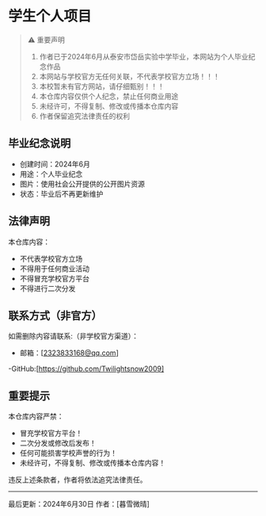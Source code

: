 # 学生个人项目

> ⚠️ 重要声明
> 1. 作者已于2024年6月从泰安市岱岳实验中学毕业，本网站为个人毕业纪念作品
> 2. 本网站与学校官方无任何关联，不代表学校官方立场！！！
> 3. 本校暂未有官方网站，请仔细甄别！！！
> 4. 本仓库内容仅供个人纪念，禁止任何商业用途
> 5. 未经许可，不得复制、修改或传播本仓库内容
> 6. 作者保留追究法律责任的权利

## 毕业纪念说明
- 创建时间：2024年6月
- 用途：个人毕业纪念
- 图片：使用社会公开提供的公开图片资源
- 状态：毕业后不再更新维护

## 法律声明
本仓库内容：
- 不代表学校官方立场
- 不得用于任何商业活动
- 不得冒充学校官方平台
- 不得进行二次分发

## 联系方式（非官方）
如需删除内容请联系:（非学校官方渠道）：
- 邮箱：[2323833168@qq.com]
  
-GitHub:[https://github.com/Twilightsnow2009]

## 重要提示
本仓库内容严禁：
- 冒充学校官方平台！
- 二次分发或修改后发布！
- 任何可能损害学校声誉的行为！
- 未经许可，不得复制、修改或传播本仓库内容！

违反上述条款者，作者将依法追究法律责任。

---
最后更新：2024年6月30日
作者：[暮雪微晴]
